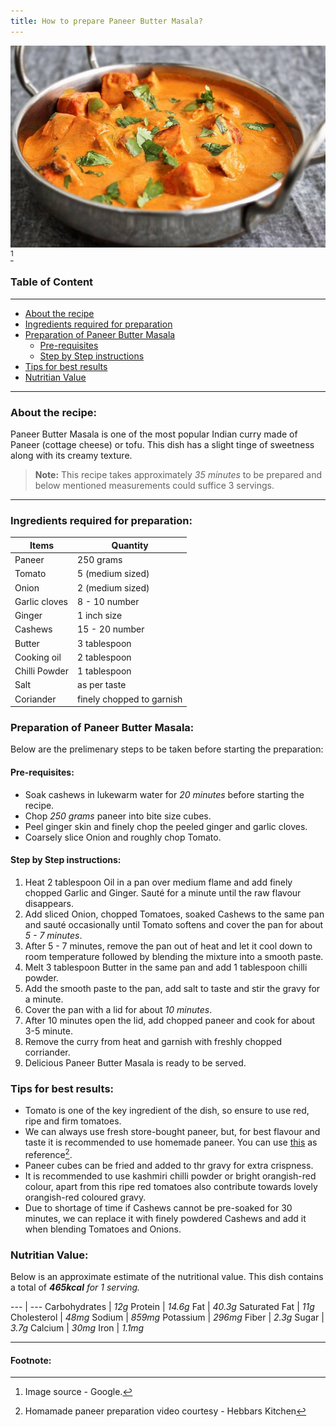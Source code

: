 ```yaml
---
title: How to prepare Paneer Butter Masala?
---
```

![image](./images/Paneer-Butter-Masala.jpg)
[^1]

### Table of Content

 --- 
- [About the recipe](#about-the-recipe)
- [Ingredients required for preparation](#ingredients-required-for-preparation)
- [Preparation of Paneer Butter Masala](#preparation-of-paneer-butter-masala)
	- [Pre-requisites](#pre-requisites)
	- [Step by Step instructions](#step-by-step-instructions)
- [Tips for best results](#tips-for-best-results) 
- [Nutritian Value](#nutririan-value)
 
---
### About the recipe:
Paneer Butter Masala is one of the most popular Indian curry made of Paneer (cottage cheese) or tofu. This dish has a slight tinge of sweetness along with its creamy texture.
<br>

> **Note:** This recipe takes approximately *35 minutes* to be prepared and below mentioned measurements could suffice 3 servings.

---

### Ingredients required for preparation:

 **Items** | **Quantity**
 --- | --- 
 Paneer | 250 grams 
 Tomato | 5 (medium sized) 
 Onion | 2 (medium sized) 
 Garlic cloves | 8 - 10 number 
 Ginger | 1 inch size 
 Cashews | 15 - 20 number 
 Butter | 3 tablespoon 
 Cooking oil | 2 tablespoon 
 Chilli Powder | 1 tablespoon 
 Salt | as per taste 
 Coriander | finely chopped to garnish 
 
### Preparation of Paneer Butter Masala:

Below are the prelimenary steps to be taken before starting the preparation:

#### Pre-requisites:
- 	Soak cashews in lukewarm water for *20 minutes* before starting the recipe.
-	Chop *250 grams* paneer into bite size cubes.
-	Peel ginger skin and finely chop the peeled ginger and garlic cloves.
-	Coarsely slice Onion and roughly chop Tomato.

#### Step by Step instructions:
1.	Heat 2 tablespoon Oil in a pan over medium flame and add finely chopped Garlic and Ginger. Sauté for a minute until the raw flavour disappears.
2.	Add sliced Onion, chopped Tomatoes, soaked Cashews to the same pan and sauté occasionally until Tomato softens and cover the pan for about *5 - 7 minutes*. 
3.	After 5 - 7 minutes, remove the pan out of heat and let it cool down to room temperature followed by blending the mixture into a smooth paste.
4.	Melt 3 tablespoon Butter in the same pan and add 1 tablespoon chilli powder. 
5.	Add the smooth paste to the pan, add salt to taste and stir the gravy for a minute.
6.	Cover the pan with a lid for about *10 minutes*.
7.	After 10 minutes open the lid, add chopped paneer and cook for about 3-5 minute. 
8.	Remove the curry from heat and garnish with freshly chopped corriander. 
9.	Delicious Paneer Butter Masala is ready to be served.

### Tips for best results:

- Tomato is one of the key ingredient of the dish, so ensure to use red, ripe and firm tomatoes.
- We can always use fresh store-bought paneer, but, for best flavour and taste it is recommended to use homemade paneer. You can use [this](https://www.youtube.com/watch?v=A9bwHBikW8o) as reference[^2].
- Paneer cubes can be fried and added to thr gravy for extra crispness. 
- It is recommended to use kashmiri chilli powder or bright orangish-red colour, apart from this ripe red tomatoes also contribute towards lovely orangish-red coloured gravy.
- Due to shortage of time if Cashews cannot be pre-soaked for 30 minutes, we can replace it with finely powdered Cashews and add it when blending Tomatoes and Onions.

### Nutritian Value:

Below is an approximate estimate of the nutritional value. This dish contains a total of ***465kcal*** *for 1 serving.*

--- | ---
Carbohydrates | *12g*
Protein | *14.6g*
Fat | *40.3g*
Saturated Fat | *11g*
Cholesterol | *48mg*
Sodium | *859mg*
Potassium | *296mg*
Fiber | *2.3g*
Sugar | *3.7g*
Calcium | *30mg*
Iron | *1.1mg*

---
#### Footnote:

[^1]: Image source - Google.
[^2]: Homamade paneer preparation video courtesy - Hebbars Kitchen

	
